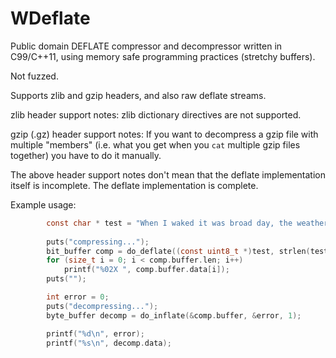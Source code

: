 # WDeflate

Public domain DEFLATE compressor and decompressor written in C99/C++11, using memory safe programming practices (stretchy buffers).

Not fuzzed.

Supports zlib and gzip headers, and also raw deflate streams.

zlib header support notes: zlib dictionary directives are not supported.

gzip (.gz) header support notes: If you want to decompress a gzip file with multiple "members" (i.e. what you get when you `cat` multiple gzip files together) you have to do it manually.

The above header support notes don't mean that the deflate implementation itself is incomplete. The deflate implementation is complete.

Example usage:

```c
        const char * test = "When I waked it was broad day, the weather clear, and the storm abated, so that the sea did not rage and swell as before. But that which surprised me most was, that the ship was lifted off in the night from the sand where she lay by the swelling of the tide, and was driven up almost as far as the rock which I at first mentioned, where I had been so bruised by the wave dashing me against it. This being within about a mile from the shore where I was, and the ship seeming to stand upright still, I wished myself on board, that at least I might save some necessary things for my use.";
        
        puts("compressing...");
        bit_buffer comp = do_deflate((const uint8_t *)test, strlen(test) + 1, 12, 1);
        for (size_t i = 0; i < comp.buffer.len; i++)
            printf("%02X ", comp.buffer.data[i]);
        puts("");

        int error = 0;
        puts("decompressing...");
        byte_buffer decomp = do_inflate(&comp.buffer, &error, 1);

        printf("%d\n", error);
        printf("%s\n", decomp.data);
```
